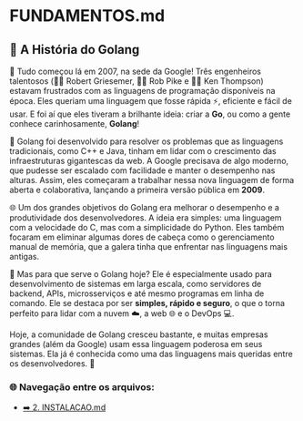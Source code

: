 # FUNDAMENTOS.md

## 📜 A História do Golang

🎉 Tudo começou lá em 2007, na sede da Google! Três engenheiros talentosos (👨‍💻 Robert Griesemer, 👨‍💻 Rob Pike e 👨‍💻 Ken Thompson) estavam frustrados com as linguagens de programação disponíveis na época. Eles queriam uma linguagem que fosse rápida ⚡, eficiente e fácil de usar. E foi aí que eles tiveram a brilhante ideia: criar a **Go**, ou como a gente conhece carinhosamente, **Golang**!

🚀 Golang foi desenvolvido para resolver os problemas que as linguagens tradicionais, como C++ e Java, tinham em lidar com o crescimento das infraestruturas gigantescas da web. A Google precisava de algo moderno, que pudesse ser escalado com facilidade e manter o desempenho nas alturas. Assim, eles começaram a trabalhar nessa nova linguagem de forma aberta e colaborativa, lançando a primeira versão pública em **2009**. 

🌐 Um dos grandes objetivos do Golang era melhorar o desempenho e a produtividade dos desenvolvedores. A ideia era simples: uma linguagem com a velocidade do C, mas com a simplicidade do Python. Eles também focaram em eliminar algumas dores de cabeça como o gerenciamento manual de memória, que a galera tinha que enfrentar nas linguagens mais antigas.

🎯 Mas para que serve o Golang hoje? Ele é especialmente usado para desenvolvimento de sistemas em larga escala, como servidores de backend, APIs, microsserviços e até mesmo programas em linha de comando. Ele se destaca por ser **simples, rápido e seguro**, o que o torna perfeito para lidar com a nuvem ☁️, a web 🌐 e o DevOps 💻.

Hoje, a comunidade de Golang cresceu bastante, e muitas empresas grandes (além da Google) usam essa linguagem poderosa em seus sistemas. Ela já é conhecida como uma das linguagens mais queridas entre os desenvolvedores. 🧡

### 🌐 Navegação entre os arquivos:

- [➡️ 2. INSTALACAO.md](https://github.com/atenatt/guia-devops/blob/main/programacao/golang/2.%20INSTALACAO.md)